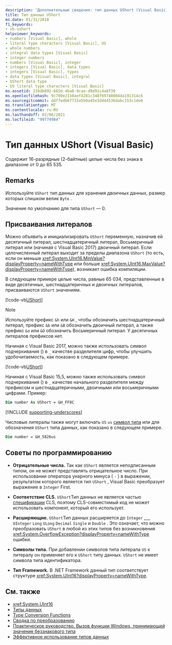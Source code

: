 ```yaml
---
description: 'Дополнительные сведения: тип данных UShort (Visual Basic)'
title: Тип данных UShort
ms.date: 01/31/2018
f1_keywords:
- vb.ushort
helpviewer_keywords:
- numbers [Visual Basic], whole
- literal type characters [Visual Basic], US
- whole numbers
- integral data types [Visual Basic]
- integer numbers
- numbers [Visual Basic], integer
- integers [Visual Basic], data types
- integers [Visual Basic], types
- data types [Visual Basic], integral
- UShort data type
- US literal type characters [Visual Basic]
ms.assetid: 138db892-665d-4ba8-9cae-d8d91c4a8f39
ms.openlocfilehash: 9c709e2110aef4281c348f697408044a191314c6
ms.sourcegitcommit: ddf7edb67715a5b9a45e3dd44536dabc153c1de0
ms.translationtype: MT
ms.contentlocale: ru-RU
ms.lasthandoff: 02/06/2021
ms.locfileid: "99774984"
---
```

# <a name="ushort-data-type-visual-basic"></a>Тип данных UShort (Visual Basic)

Содержит 16-разрядные (2-байтные) целые числа без знака в диапазоне от 0 до 65 535.  
  
## <a name="remarks"></a>Remarks

 Используйте `UShort` тип данных для хранения двоичных данных, размер которых слишком велик `Byte` .  
  
 Значение по умолчанию для типа `UShort` — 0.  

## <a name="literal-assignments"></a>Присваивания литералов

Можно объявить и инициализировать `UShort` переменную, назначив ей десятичный литерал, шестнадцатеричный литерал, Восьмеричный литерал или (начиная с Visual Basic 2017) двоичный литерал. Если целочисленный литерал выходит за пределы диапазона `UShort` (то есть, если он меньше <xref:System.UInt16.MinValue?displayProperty=nameWithType> или больше <xref:System.UInt16.MaxValue?displayProperty=nameWithType>), возникает ошибка компиляции.

В следующем примере целые числа, равные 65 034, представленные в виде десятичных, шестнадцатеричных и двоичных литералов, присваиваются `UShort` значениям.
  
[!code-vb[UShort](../../../../samples/snippets/visualbasic/language-reference/data-types/numeric-literals.vb#UShort)]

> [!NOTE]
> Используйте префикс `&h` или `&H` , чтобы обозначить шестнадцатеричный литерал, префикс `&b` или `&B` обозначить двоичный литерал, а также префикс `&o` или `&O` обозначить Восьмеричный литерал. У десятичных литералов префиксов нет.

Начиная с Visual Basic 2017, можно также использовать символ подчеркивания () в `_` качестве разделителя цифр, чтобы улучшить удобочитаемость, как показано в следующем примере.

[!code-vb[UShort](../../../../samples/snippets/visualbasic/language-reference/data-types/numeric-literals.vb#UShortS)]

Начиная с Visual Basic 15,5, можно также использовать символ подчеркивания () в `_` качестве начального разделителя между префиксом и шестнадцатеричными, двоичными или восьмеричными цифрами. Пример:

```vb
Dim number As UShort = &H_FF8C
```

[!INCLUDE [supporting-underscores](../../../../includes/vb-separator-langversion.md)]

Числовые литералы также могут включать `US` `us` [символ типа](../../programming-guide/language-features/data-types/type-characters.md) или для обозначения `UShort` типа данных, как показано в следующем примере.

```vb
Dim number = &H_5826us
```

## <a name="programming-tips"></a>Советы по программированию
  
- **Отрицательные числа.** Так как `UShort` является неподписанным типом, он не может представлять отрицательное число. При использовании оператора унарного минуса ( `-` ) в выражении, результатом которого является тип `UShort` , Visual Basic преобразует выражение в `Integer` First.  
  
- **Соответствие CLS.** `UShort`Тип данных не является частью [спецификации](https://www.ecma-international.org/publications/standards/Ecma-335.htm) CLS, поэтому CLS-совместимый код не может использовать компонент, который его использует.
  
- **Расширяющие.** `UShort`Тип данных расширяется до `Integer` ,,,,, `UInteger` `Long` `ULong` `Decimal` `Single` и `Double` . Это означает, что можно преобразовать `UShort` в любой из этих типов без возникновения <xref:System.OverflowException?displayProperty=nameWithType> ошибки.  
  
- **Символы типа.** При добавлении символов типа литерала `US` к литералу он применяет его к `UShort` типу данных. `UShort` не имеет символа типа идентификатора.  
  
- **Тип Framework.** В .NET Framework данный тип соответствует структуре <xref:System.UInt16?displayProperty=nameWithType>.  
  
## <a name="see-also"></a>См. также

- <xref:System.UInt16>
- [Типы данных](index.md)
- [Type Conversion Functions](../functions/type-conversion-functions.md)
- [Сводка по преобразованию](../keywords/conversion-summary.md)
- [Практическое руководство. Вызов функции Windows, принимающей значение беззнакового типа](../../programming-guide/com-interop/how-to-call-a-windows-function-that-takes-unsigned-types.md)
- [Эффективное использование типов данных](../../programming-guide/language-features/data-types/efficient-use-of-data-types.md)
